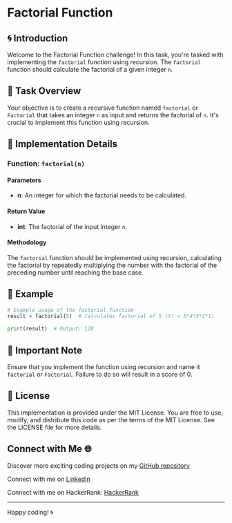 # Factorial Function 

## 🌀 Introduction

Welcome to the Factorial Function challenge! In this task, you're tasked with implementing the `factorial` function using recursion. The `factorial` function should calculate the factorial of a given integer `n`.

## 📝 Task Overview

Your objective is to create a recursive function named `factorial` or `Factorial` that takes an integer `n` as input and returns the factorial of `n`. It's crucial to implement this function using recursion.

## 🧠 Implementation Details

### Function: `factorial(n)`

#### Parameters

- **n**: An integer for which the factorial needs to be calculated.

#### Return Value

- **int**: The factorial of the input integer `n`.

#### Methodology

The `factorial` function should be implemented using recursion, calculating the factorial by repeatedly multiplying the number with the factorial of the preceding number until reaching the base case.

## 🌟 Example

```python
# Example usage of the factorial function
result = factorial(5)  # Calculates factorial of 5 (5! = 5*4*3*2*1)

print(result)  # Output: 120
```

## 🚨 Important Note

Ensure that you implement the function using recursion and name it `factorial` or `Factorial`. Failure to do so will result in a score of 0.

## 📜 License

This implementation is provided under the MIT License. You are free to use, modify, and distribute this code as per the terms of the MIT License. See the LICENSE file for more details.

## Connect with Me 🌐 

Discover more exciting coding projects on my [GitHub repository](https://github.com/Maham-j)

Connect with me on [LinkedIn](https://www.linkedin.com/in/maham-jamil-268584267)

Connect with me on HackerRank: [HackerRank ](https://www.hackerrank.com/maham_jamil)

---

Happy coding! 🌀
